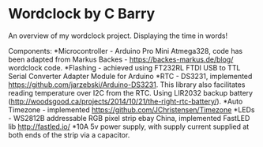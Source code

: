 # Wordclock by C Barry
An overview of my wordclock project.  Displaying the time in words!

Components:
*Microcontroller - Arduino Pro Mini Atmega328, code has been adapted from Markus Backes - https://backes-markus.de/blog/ wordclock code.
*Flashing - achieved using FT232RL FTDI USB to TTL Serial Converter Adapter Module for Arduino
*RTC - DS3231, implemented https://github.com/jarzebski/Arduino-DS3231. This library also facilitates reading temperature over I2C from the RTC.  Using LIR2032 backup battery (http://woodsgood.ca/projects/2014/10/21/the-right-rtc-battery/). 
*Auto Timezone - implemented https://github.com/JChristensen/Timezone
*LEDs - WS2812B addressable RGB pixel strip ebay China, implemented FastLED lib http://fastled.io/
*10A 5v power supply, with supply current supplied at both ends of the strip via a capacitor.
